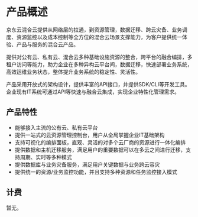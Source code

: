 # 产品概述
京东云混合云提供从网络层的拉通，到资源管理，数据迁移、跨云灾备、业务调度、资源监控以及成本控制等全方位的混合云场景支撑能力，为客户提供统一体验、产品与服务的混合云产品。

提供对公有云、私有云、混合云多种基础设施资源的整合，跨平台的融合编排，多租户访问等能力，助力企业在多种异构云平台间，数据迁移，快速部署业务系统，高效运维业务状态，整体提升业务系统的稳定性、灵活性。

产品采用开放式的架构设计，提供丰富的API接口，并提供SDK/CLI等开发工具。企业现有IT系统可通过API等快速与融合云集成，实现企业特性化管理需求。
## 产品特性
 - 能够接入主流的公有云、私有云平台
 - 提供一站式的云资源管理控制台，用户从全局掌握企业IT基础架构
 - 支持可视化的编排面板，直观、灵活的对多个云厂商的资源进行一体化编排
 - 提供数据和主机迁移服务，满足用户的重要数据可以在多云之间进行迁移，支持周期、实时等多种模式
 - 提供数据库与业务灾备服务，满足用户关键数据与业务跨云容灾
 - 提供统一的资源/业务监控功能，并且支持多种资源和任务监控接入模式

## **计费**
暂无。

